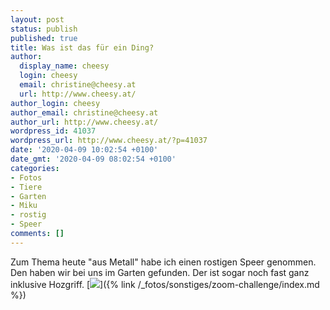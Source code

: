 ```yaml
---
layout: post
status: publish
published: true
title: Was ist das für ein Ding?
author:
  display_name: cheesy
  login: cheesy
  email: christine@cheesy.at
  url: http://www.cheesy.at/
author_login: cheesy
author_email: christine@cheesy.at
author_url: http://www.cheesy.at/
wordpress_id: 41037
wordpress_url: http://www.cheesy.at/?p=41037
date: '2020-04-09 10:02:54 +0100'
date_gmt: '2020-04-09 08:02:54 +0100'
categories:
- Fotos
- Tiere
- Garten
- Miku
- rostig
- Speer
comments: []
---
```

Zum Thema heute "aus Metall" habe ich einen rostigen Speer genommen. Den haben wir bei uns im Garten gefunden. Der ist sogar noch fast ganz inklusive Hozgriff.
[![](http://www.cheesy.at/wp-content/uploads/17-Was-ist-das-für-ein-Ding.jpg)]({% link /_fotos/sonstiges/zoom-challenge/index.md %})

